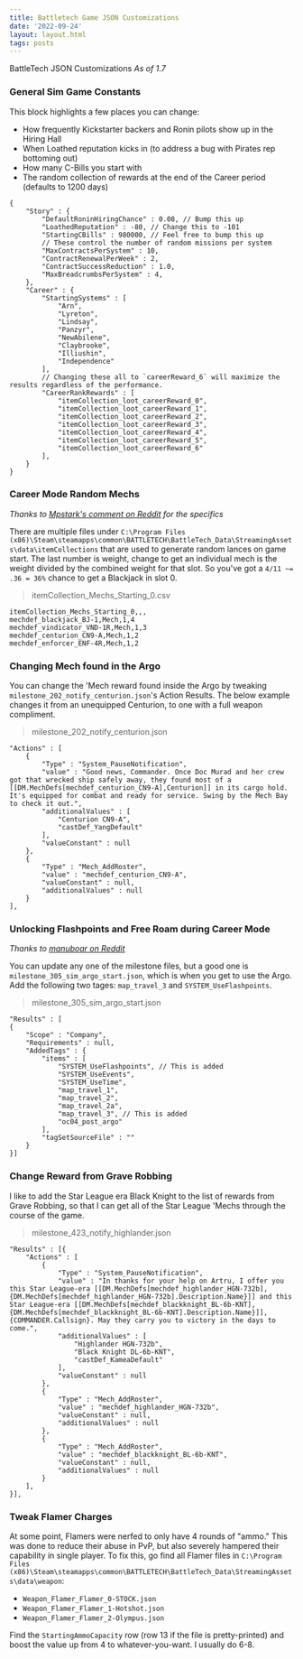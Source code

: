 ```yaml
---
title: Battletech Game JSON Customizations
date: '2022-09-24'
layout: layout.html
tags: posts
---
```

BattleTech JSON Customizations
*As of 1.7*

### General Sim Game Constants
This block highlights a few places you can change:
* How frequently Kickstarter backers and Ronin pilots show up in the Hiring Hall
* When Loathed reputation kicks in (to address a bug with Pirates rep bottoming out)
* How many C-Bills you start with
* The random collection of rewards at the end of the Career period (defaults to 1200 days)

```
{
	"Story" : {
		"DefaultRoninHiringChance" : 0.08, // Bump this up
		"LoathedReputation" : -80, // Change this to -101
		"StartingCBills" : 980000, // Feel free to bump this up
		// These control the number of random missions per system
		"MaxContractsPerSystem" : 10,
		"ContractRenewalPerWeek" : 2,
		"ContractSuccessReduction" : 1.0,
		"MaxBreadcrumbsPerSystem" : 4,
	},
	"Career" : {
		"StartingSystems" : [
			"Arn",
			"Lyreton",
			"Lindsay",
			"Panzyr",
			"NewAbilene",
			"Claybrooke",
			"Illiushin",
			"Independence"
		],
		// Changing these all to `careerReward_6` will maximize the results regardless of the performance.
		"CareerRankRewards" : [
			"itemCollection_loot_careerReward_0",
			"itemCollection_loot_careerReward_1",
			"itemCollection_loot_careerReward_2",
			"itemCollection_loot_careerReward_3",
			"itemCollection_loot_careerReward_4",
			"itemCollection_loot_careerReward_5",
			"itemCollection_loot_careerReward_6"
		],
	}
}
```

### Career Mode Random Mechs
*Thanks to [Mpstark's comment on Reddit](https://www.reddit.com/r/Battletechgame/comments/bwqwkn/career_random_mech_list_thread_post_them_here_and/) for the specifics*

There are multiple files under `C:\Program Files (x86)\Steam\steamapps\common\BATTLETECH\BattleTech_Data\StreamingAssets\data\itemCollections` that are used to generate random lances on game start. The last number is weight, change to get an individual mech is the weight divided by the combined weight for that slot. So you've got a `4/11 ~= .36 = 36%` chance to get a Blackjack in slot 0.

> itemCollection_Mechs_Starting_0.csv
```
itemCollection_Mechs_Starting_0,,,
mechdef_blackjack_BJ-1,Mech,1,4
mechdef_vindicator_VND-1R,Mech,1,3
mechdef_centurion_CN9-A,Mech,1,2
mechdef_enforcer_ENF-4R,Mech,1,2
```

### Changing Mech found in the Argo
You can change the 'Mech reward found inside the Argo by tweaking `milestone_202_notify_centurion.json`'s Action Results. The below example changes it from an unequipped Centurion, to one with a full weapon compliment.

> milestone_202_notify_centurion.json
```
"Actions" : [
	{
		"Type" : "System_PauseNotification",
		"value" : "Good news, Commander. Once Doc Murad and her crew got that wrecked ship safely away, they found most of a [[DM.MechDefs[mechdef_centurion_CN9-A],Centurion]] in its cargo hold. It's equipped for combat and ready for service. Swing by the Mech Bay to check it out.",
		"additionalValues" : [
			"Centurion CN9-A",
			"castDef_YangDefault"
		],
		"valueConstant" : null
	},
	{
		"Type" : "Mech_AddRoster",
		"value" : "mechdef_centurion_CN9-A",
		"valueConstant" : null,
		"additionalValues" : null
	}
],
```

### Unlocking Flashpoints and Free Roam during Career Mode
*Thanks to [manuboar on Reddit](https://www.reddit.com/r/Battletechgame/comments/aw6er6/here_is_how_to_activate_the_flashpoints_and_free/)*

You can update any one of the milestone files, but a good one is `milestone_305_sim_argo_start.json`, which is when you get to use the Argo. Add the following two tages: `map_travel_3` and `SYSTEM_UseFlashpoints`.

> milestone_305_sim_argo_start.json
```
"Results" : [
{
	"Scope" : "Company",
	"Requirements" : null,
	"AddedTags" : {
		"items" : [
			"SYSTEM_UseFlashpoints", // This is added
			"SYSTEM_UseEvents",
			"SYSTEM_UseTime",
			"map_travel_1",
			"map_travel_2",
			"map_travel_2a",
			"map_travel_3", // This is added
			"oc04_post_argo"
		],
		"tagSetSourceFile" : ""
	}
}]
```

### Change Reward from Grave Robbing
I like to add the Star League era Black Knight to the list of rewards from Grave Robbing, so that I can get all of the Star League 'Mechs through the course of the game.

> milestone_423_notify_highlander.json
```
"Results" : [{
	"Actions" : [
		{
			"Type" : "System_PauseNotification",
			"value" : "In thanks for your help on Artru, I offer you this Star League-era [[DM.MechDefs[mechdef_highlander_HGN-732b],{DM.MechDefs[mechdef_highlander_HGN-732b].Description.Name}]] and this Star League-era [[DM.MechDefs[mechdef_blackknight_BL-6b-KNT],{DM.MechDefs[mechdef_blackknight_BL-6b-KNT].Description.Name}]], {COMMANDER.Callsign}. May they carry you to victory in the days to come.",
			"additionalValues" : [
				"Highlander HGN-732b",
				"Black Knight DL-6b-KNT",
				"castDef_KameaDefault"
			],
			"valueConstant" : null
		},
		{
			"Type" : "Mech_AddRoster",
			"value" : "mechdef_highlander_HGN-732b",
			"valueConstant" : null,
			"additionalValues" : null
		},
		{
			"Type" : "Mech_AddRoster",
			"value" : "mechdef_blackknight_BL-6b-KNT",
			"valueConstant" : null,
			"additionalValues" : null
		}
	],
}],
```

### Tweak Flamer Charges
At some point, Flamers were nerfed to only have 4 rounds of "ammo." This was done to reduce their abuse in PvP, but also severely hampered their capability in single player. To fix this, go find all Flamer files in `C:\Program Files (x86)\Steam\steamapps\common\BATTLETECH\BattleTech_Data\StreamingAssets\data\weapon`:
* `Weapon_Flamer_Flamer_0-STOCK.json`
* `Weapon_Flamer_Flamer_1-Hotshot.json`
* `Weapon_Flamer_Flamer_2-Olympus.json`

Find the `StartingAmmoCapacity` row (row 13 if the file is pretty-printed) and boost the value up from 4 to whatever-you-want. I usually do 6-8.